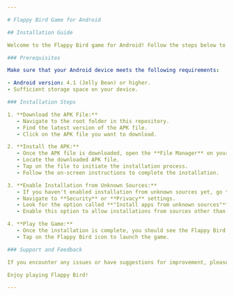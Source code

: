 ```yaml
---

# Flappy Bird Game for Android

## Installation Guide

Welcome to the Flappy Bird game for Android! Follow the steps below to download and install the game on your Android device.

### Prerequisites

Make sure that your Android device meets the following requirements:

- Android version: 4.1 (Jelly Bean) or higher.
- Sufficient storage space on your device.

### Installation Steps

1. **Download the APK File:**
   - Navigate to the root folder in this repository.
   - Find the latest version of the APK file.
   - Click on the APK file you want to download.

2. **Install the APK:**
   - Once the APK file is downloaded, open the **File Manager** on your Android device.
   - Locate the downloaded APK file.
   - Tap on the file to initiate the installation process.
   - Follow the on-screen instructions to complete the installation.

3. **Enable Installation from Unknown Sources:**
   - If you haven't enabled installation from unknown sources yet, go to your device's **Settings**.
   - Navigate to **Security** or **Privacy** settings.
   - Look for the option called **"Install apps from unknown sources"** or **"Unknown sources."**
   - Enable this option to allow installations from sources other than the Google Play Store.

4. **Play the Game:**
   - Once the installation is complete, you should see the Flappy Bird icon on your home screen or app drawer.
   - Tap on the Flappy Bird icon to launch the game.

### Support and Feedback

If you encounter any issues or have suggestions for improvement, please [create an issue](https://github.com/saim-x/FlappyBirdGameUNITY/issues) on this GitHub repository.

Enjoy playing Flappy Bird!

---
```

